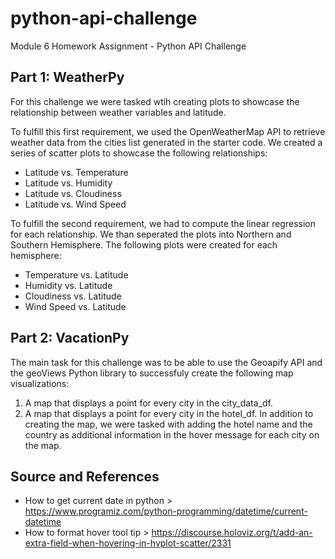 # python-api-challenge
Module 6 Homework Assignment - Python API Challenge

## Part 1: WeatherPy
For this challenge we were tasked wtih creating plots to showcase the relationship between weather variables and latitude.

To fulfill this first requirement, we used the OpenWeatherMap API to retrieve weather data from the cities list generated in the starter code. We created a series of scatter plots to showcase the following relationships:

* Latitude vs. Temperature
* Latitude vs. Humidity
* Latitude vs. Cloudiness
* Latitude vs. Wind Speed

To fulfill the second requirement, we had to compute the linear regression for each relationship. We than seperated the plots into Northern and Southern Hemisphere. The following plots were created for each hemisphere:

* Temperature vs. Latitude
* Humidity vs. Latitude
* Cloudiness vs. Latitude
* Wind Speed vs. Latitude

## Part 2: VacationPy
The main task for this challenge was to be able to use the Geoapify API and the geoViews Python library to successfuly create the following map visualizations: 

1. A map that displays a point for every city in the city_data_df. 
2. A map that displays a point for every city in the hotel_df. In addition to creating the map, we were tasked with adding the hotel name and the country as additional information in the hover message for each city on the map. 

## Source and References
* How to get current date in python > https://www.programiz.com/python-programming/datetime/current-datetime
* How to format hover tool tip > https://discourse.holoviz.org/t/add-an-extra-field-when-hovering-in-hvplot-scatter/2331